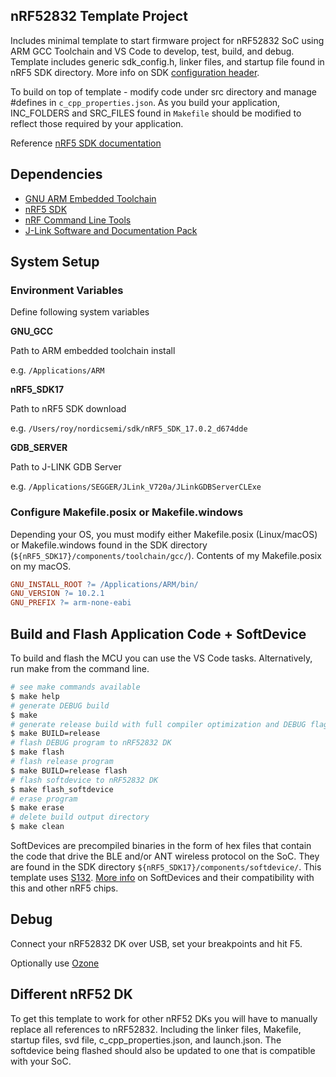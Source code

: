 ## nRF52832 Template Project

Includes minimal template to start firmware project for nRF52832 SoC using ARM GCC Toolchain and VS Code to develop, test, build, and debug. Template includes generic sdk_config.h, linker files, and startup file found in nRF5 SDK directory. More info on SDK [configuration header](https://infocenter.nordicsemi.com/index.jsp?topic=%2Fcom.nordic.infocenter.sdk5.v15.0.0%2Fsdk_config.html).

To build on top of template - modify code under src directory and manage #defines in `c_cpp_properties.json`. As you build your application, INC_FOLDERS and SRC_FILES found in `Makefile` should be modified to reflect those required by your application. 

Reference [nRF5 SDK documentation](https://infocenter.nordicsemi.com/index.jsp?topic=%2Fstruct_sdk%2Fstruct%2Fsdk_nrf5_latest.html)
## Dependencies
- [GNU ARM Embedded Toolchain](https://developer.arm.com/tools-and-software/open-source-software/developer-tools/gnu-toolchain/gnu-rm/downloads)
- [nRF5 SDK](https://developer.nordicsemi.com/nRF5_SDK/)
- [nRF Command Line Tools](https://www.nordicsemi.com/Software-and-Tools/Development-Tools/nRF-Command-Line-Tools/Download#infotabs)
- [J-Link Software and Documentation Pack](https://www.segger.com/downloads/jlink/#J-LinkSoftwareAndDocumentationPack)
## System Setup
### Environment Variables
Define following system variables

**GNU_GCC**

Path to ARM embedded toolchain install

e.g. `/Applications/ARM`

**nRF5_SDK17**

Path to nRF5 SDK download

e.g. `/Users/roy/nordicsemi/sdk/nRF5_SDK_17.0.2_d674dde`

**GDB_SERVER**

Path to J-LINK GDB Server 

e.g. `/Applications/SEGGER/JLink_V720a/JLinkGDBServerCLExe`

### Configure Makefile.posix or Makefile.windows
Depending your OS, you must modify either Makefile.posix (Linux/macOS) or Makefile.windows found in the SDK directory (`${nRF5_SDK17}/components/toolchain/gcc/`).
Contents of my Makefile.posix on my macOS.
```makefile
GNU_INSTALL_ROOT ?= /Applications/ARM/bin/
GNU_VERSION ?= 10.2.1
GNU_PREFIX ?= arm-none-eabi
```

## Build and Flash Application Code + SoftDevice
To build and flash the MCU you can use the VS Code tasks. Alternatively, run make from the command line.

```bash
# see make commands available
$ make help
# generate DEBUG build
$ make
# generate release build with full compiler optimization and DEBUG flag turned off
$ make BUILD=release
# flash DEBUG program to nRF52832 DK
$ make flash
# flash release program
$ make BUILD=release flash
# flash softdevice to nRF52832 DK
$ make flash_softdevice
# erase program
$ make erase
# delete build output directory
$ make clean
```

SoftDevices are precompiled binaries in the form of hex files that contain the code that drive the BLE and/or ANT wireless protocol on the SoC. They are found in the SDK directory `${nRF5_SDK17}/components/softdevice/`. This template uses [S132](https://infocenter.nordicsemi.com/topic/sds_s132/SDS/s1xx/s130.html). [More info](https://infocenter.nordicsemi.com/index.jsp?topic=%2Fug_gsg_ses%2FUG%2Fgsg%2Fsoftdevices.html) on SoftDevices and their compatibility with this and other nRF5 chips.
## Debug

Connect your nRF52832 DK over USB, set your breakpoints and hit F5.

Optionally use [Ozone](https://www.segger.com/products/development-tools/ozone-j-link-debugger/)

## Different nRF52 DK
To get this template to work for other nRF52 DKs you will have to manually replace all references to nRF52832. Including the linker files, Makefile, startup files, svd file, c_cpp_properties.json, and launch.json. The softdevice being flashed should also be updated to one that is compatible with your SoC.
